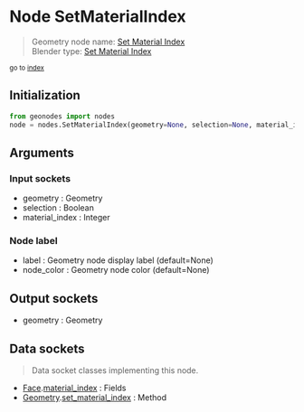 
# Node SetMaterialIndex

> Geometry node name: [Set Material Index](https://docs.blender.org/manual/en/latest/modeling/geometry_nodes/material/set_material_index.html)<br>
  Blender type: [Set Material Index](https://docs.blender.org/api/current/bpy.types.GeometryNodeSetMaterialIndex.html)
  
<sub>go to [index](/docs/index.md)</sub>

## Initialization

```python
from geonodes import nodes
node = nodes.SetMaterialIndex(geometry=None, selection=None, material_index=None, label=None, node_color=None)
```



## Arguments


### Input sockets

- geometry : Geometry
- selection : Boolean
- material_index : Integer

### Node label

- label : Geometry node display label (default=None)
- node_color : Geometry node color (default=None)

## Output sockets

- geometry : Geometry

## Data sockets

> Data socket classes implementing this node.
  
  
- [Face](/docs/Face.md).[material_index](/docs/Face.md#material_index) : Fields
- [Geometry](/docs/sockets/Geometry.md).[set_material_index](/docs/sockets/Geometry.md#set_material_index) : Method
  
